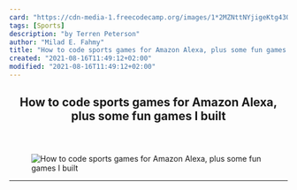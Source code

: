 ```yaml
---
card: "https://cdn-media-1.freecodecamp.org/images/1*2MZNttNYjigeKtg43OiPZA.jpeg"
tags: [Sports]
description: "by Terren Peterson"
author: "Milad E. Fahmy"
title: "How to code sports games for Amazon Alexa, plus some fun games I built"
created: "2021-08-16T11:49:12+02:00"
modified: "2021-08-16T11:49:12+02:00"
---
```

<div class="site-wrapper">
<main id="site-main" class="site-main outer">
<div class="inner">
<article class="post-full post tag-sports tag-technology tag-alexa tag-startup tag-amazon-echo ">
<header class="post-full-header">
<h1 class="post-full-title">How to code sports games for Amazon Alexa, plus some fun games I built</h1>
</header>
<figure class="post-full-image">
<picture>
<source media="(max-width: 700px)" sizes="1px" srcset="data:image/gif;base64,R0lGODlhAQABAIAAAAAAAP///yH5BAEAAAAALAAAAAABAAEAAAIBRAA7 1w">
<source media="(min-width: 701px)" sizes="(max-width: 800px) 400px,
(max-width: 1170px) 700px,
1400px" srcset="https://cdn-media-1.freecodecamp.org/images/1*2MZNttNYjigeKtg43OiPZA.jpeg 300w,
https://cdn-media-1.freecodecamp.org/images/1*2MZNttNYjigeKtg43OiPZA.jpeg 600w,
https://cdn-media-1.freecodecamp.org/images/1*2MZNttNYjigeKtg43OiPZA.jpeg 1000w,
https://cdn-media-1.freecodecamp.org/images/1*2MZNttNYjigeKtg43OiPZA.jpeg 2000w">
<img onerror="this.style.display='none'" src="https://cdn-media-1.freecodecamp.org/images/1*2MZNttNYjigeKtg43OiPZA.jpeg" alt="How to code sports games for Amazon Alexa, plus some fun games I built">
</picture>
</figure>
<section class="post-full-content">
<div class="post-content medium-migrated-article">
</div>
<hr>
</section>
</article>
</div>
</main>
</div>
<!-- Google Tag Manager (noscript) -->
<!-- End Google Tag Manager (noscript) -->
